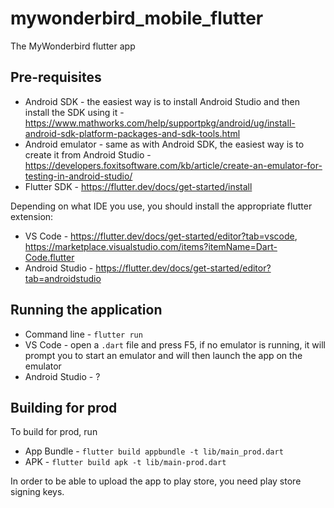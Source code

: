# mywonderbird_mobile_flutter

The MyWonderbird flutter app

## Pre-requisites
- Android SDK - the easiest way is to install Android Studio and then install the SDK using it - https://www.mathworks.com/help/supportpkg/android/ug/install-android-sdk-platform-packages-and-sdk-tools.html
- Android emulator - same as with Android SDK, the easiest way is to create it from Android Studio - https://developers.foxitsoftware.com/kb/article/create-an-emulator-for-testing-in-android-studio/
- Flutter SDK - https://flutter.dev/docs/get-started/install

Depending on what IDE you use, you should install the appropriate flutter extension:
- VS Code - https://flutter.dev/docs/get-started/editor?tab=vscode, https://marketplace.visualstudio.com/items?itemName=Dart-Code.flutter
- Android Studio - https://flutter.dev/docs/get-started/editor?tab=androidstudio

## Running the application
- Command line - `flutter run`
- VS Code - open a `.dart` file and press F5, if no emulator is running, it will prompt you to start an emulator and will then launch the app on the emulator
- Android Studio - ?

## Building for prod
To build for prod, run
- App Bundle - `flutter build appbundle -t lib/main_prod.dart`
- APK - `flutter build apk -t lib/main-prod.dart`

In order to be able to upload the app to play store, you need play store signing keys.
